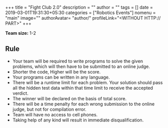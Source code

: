 +++
title = "Fight Club 2.0"
description = ""
author = ""
tags = []
date = 2019-03-01T19:31:30+05:30
categories = ["Robotics Events"]
nomenu = "main"
image="<BACKGROUND IMAGE FOR YOUR POST>"
authorAvatar= "author/<YOUR AVATAR>"
profileLink="<WITHOUT HTTP:// PART>"
+++



**Team size:** 1-2

## Rule

-   Your team will be required to write programs to solve the given problems, which will then have to be submitted to an online judge.
-   Shorter the code, Higher will be the score.
-   Your programs can be written in any language.
-   There will be a runtime limit for each problem. Your solution should pass all the hidden test data within that time limit to receive the accepted verdict.
-   The winner will be declared on the basis of total score.
-   There will be a time penalty for each wrong submission to the online judge, but not for compilation error.
-   Team will have no access to cell phones.
-   Taking help of any kind will result in immediate disqualification.


